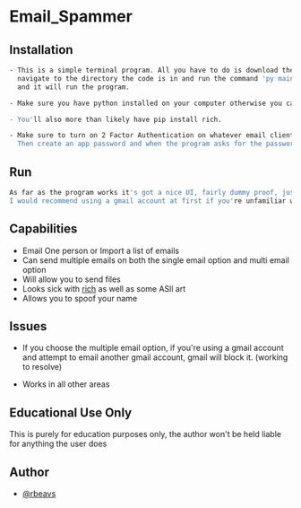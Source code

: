 # Email_Spammer

## Installation

```sh
- This is a simple terminal program. All you have to do is download the code, 
  navigate to the directory the code is in and run the command 'py main.py'
  and it will run the program.

- Make sure you have python installed on your computer otherwise you can't run the program.

- You'll also more than likely have pip install rich.

- Make sure to turn on 2 Factor Authentication on whatever email client you're using. 
  Then create an app password and when the program asks for the password use the app password.
```

## Run
```sh
As far as the program works it's got a nice UI, fairly dummy proof, just follow the steps on screen.
I would recommend using a gmail account at first if you're unfamiliar with how emailers work.
```

## Capabilities

- Email One person or Import a list of emails
- Can send multiple emails on both the single email option and multi email option
- Will allow you to send files
- Looks sick with [rich](https://github.com/Textualize/rich) as well as some ASll art
- Allows you to spoof your name

## Issues

- If you choose the multiple email option, if you're using a gmail account and
  attempt to email another gmail account, gmail will block it. (working to resolve)
  
- Works in all other areas

## Educational Use Only

This is purely for education purposes only, the author
won't be held liable for anything the user does

## Author

- [@rbeavs](https://www.github.com/rbeavs)
